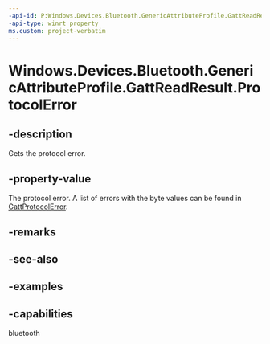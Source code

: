 ```yaml
---
-api-id: P:Windows.Devices.Bluetooth.GenericAttributeProfile.GattReadResult.ProtocolError
-api-type: winrt property
ms.custom: project-verbatim
---
```


<!-- Property syntax.
public IReference<byte> ProtocolError { get; }
-->

# Windows.Devices.Bluetooth.GenericAttributeProfile.GattReadResult.ProtocolError

## -description
Gets the protocol error.

## -property-value
The protocol error. A list of errors with the byte values can be found in [GattProtocolError](gattprotocolerror.md).

## -remarks

## -see-also

## -examples

## -capabilities
bluetooth

